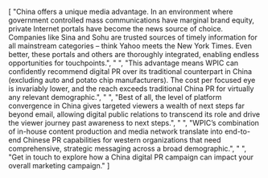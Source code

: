[
    "China offers a unique media advantage. In an environment where government controlled mass communications have marginal brand equity, private Internet portals have become the news source of choice. Companies like Sina and Sohu are trusted sources of timely information for all mainstream categories – think Yahoo meets the New York Times. Even better, these portals and others are thoroughly integrated, enabling endless opportunities for touchpoints.",
    " ",
    "This advantage means WPIC can confidently recommend digital PR over its traditional counterpart in China (excluding auto and potato chip manufacturers). The cost per focused eye is invariably lower, and the reach exceeds traditional China PR for virtually any relevant demographic.",
    " ",
    "Best of all, the level of platform convergence in China gives targeted viewers a wealth of next steps far beyond email, allowing digital public relations to transcend its role and drive the viewer journey past awareness to next steps.",
    " ",
    "WPIC’s combination of in-house content production and media network translate into end-to-end Chinese PR capabilities for western organizations that need comprehensive, strategic messaging across a broad demographic.",
    " ",
    "Get in touch to explore how a China digital PR campaign can impact your overall marketing campaign."
]